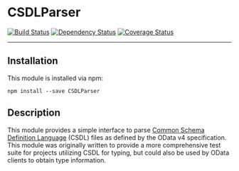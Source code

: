 # CSDLParser

[![Build Status](https://travis-ci.org/pboyd04/CSDLParser.svg?branch=master)](https://travis-ci.org/pboyd04/CSDLParser)
[![Dependency Status](https://david-dm.org/pboyd04/CSDLParser.svg)](https://david-dm.org/pboyd04/CSDLParser)
[![Coverage Status](https://coveralls.io/repos/github/pboyd04/CSDLParser/badge.svg?branch=master)](https://coveralls.io/github/pboyd04/CSDLParser?branch=master)

---

## Installation

This module is installed via npm:

```
npm install --save CSDLParser
```

## Description

This module provides a simple interface to parse [Common Schema Definition Language](http://docs.oasis-open.org/odata/odata/v4.0/odata-v4.0-part3-csdl.html) (CSDL) files as defined by the OData v4 specification. This module was originally written to provide a more comprehensive test suite for projects utilizing CSDL for typing, but could also be used by OData clients to obtain type information.
